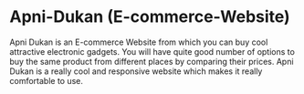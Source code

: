 # Apni-Dukan (E-commerce-Website)
Apni Dukan is an E-commerce Website from which you can buy cool attractive electronic gadgets. You will have quite good number of options to buy the same product from different places by comparing their prices. Apni Dukan is a really cool and responsive website which makes it really comfortable to use.
